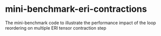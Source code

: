 # mini-benchmark-eri-contractions
The mini-benchmark code to illustrate the performance impact of the loop reordering on multiple ERI tensor contraction step
